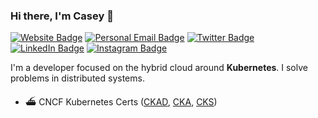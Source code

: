 ### Hi there, I'm Casey 👋

[![Website Badge](https://img.shields.io/badge/caseywylie.io-lightblue?style=for-the-badge)](https://caseywylie.io)
[![Personal Email Badge](https://img.shields.io/badge/casewylie@gmail.com-green?style=for-the-badge)](mailto:casewylie@gmail.com)
[![Twitter Badge](https://img.shields.io/badge/Twitter-1DA1F2?style=for-the-badge&logo=twitter&logoColor=white)](https://twitter.com/cmwylie19)
[![LinkedIn Badge](https://img.shields.io/badge/LinkedIn-0077B5?style=for-the-badge&logo=linkedin&logoColor=white)](https://www.linkedin.com/in/casewylie)
[![Instagram Badge](https://img.shields.io/badge/Instagram-E4405F?style=for-the-badge&logo=instagram&logoColor=white)](https://www.instagram.com/cmwylie19/)


I'm a developer focused on the hybrid cloud around **Kubernetes**. I solve problems in distributed systems.  


- ⛴️ CNCF Kubernetes Certs ([CKAD](https://www.credly.com/badges/a9b6aa64-8121-451d-b899-753b0b276bf1/linked_in), [CKA](https://www.credly.com/badges/a2708687-e49b-48fd-b6ff-95eb7e13b243/linked_in), [CKS](https://www.credly.com/badges/4b5ca1fa-b2be-431c-adc0-dc1f61fdce6b/linked_in?t=ri3n7f))


<!-- ![Casey's GitHub stats](https://github-readme-stats.vercel.app/api?username=cmwylie19&show_icons=true&theme=radical&custom_title=Stats&hide=ranks) -->
